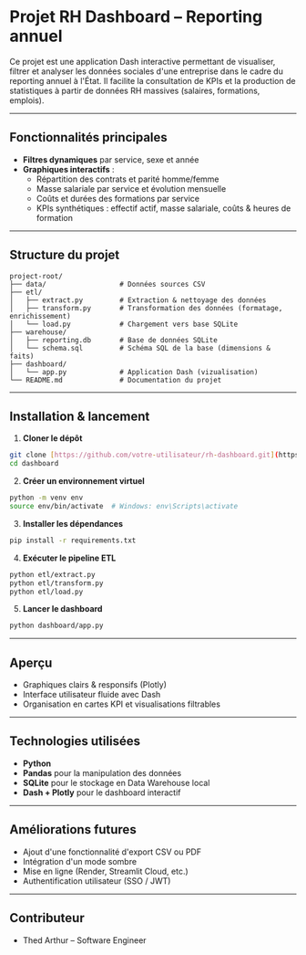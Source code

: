 # Projet RH Dashboard – Reporting annuel

Ce projet est une application Dash interactive permettant de visualiser, filtrer et analyser les données sociales d'une entreprise dans le cadre du reporting annuel à l'État. Il facilite la consultation de KPIs et la production de statistiques à partir de données RH massives (salaires, formations, emplois).

---

## Fonctionnalités principales

* **Filtres dynamiques** par service, sexe et année
* **Graphiques interactifs** :
  * Répartition des contrats et parité homme/femme
  * Masse salariale par service et évolution mensuelle
  * Coûts et durées des formations par service
  * KPIs synthétiques : effectif actif, masse salariale, coûts & heures de formation

---

## Structure du projet

```
project-root/
├── data/                  # Données sources CSV
├── etl/
│   ├── extract.py         # Extraction & nettoyage des données
│   ├── transform.py       # Transformation des données (formatage, enrichissement)
│   └── load.py            # Chargement vers base SQLite
├── warehouse/
│   ├── reporting.db       # Base de données SQLite
│   └── schema.sql         # Schéma SQL de la base (dimensions & faits)
├── dashboard/
│   └── app.py             # Application Dash (vizualisation)
└── README.md              # Documentation du projet
```

---

## Installation & lancement

1. **Cloner le dépôt**

```bash
git clone [https://github.com/votre-utilisateur/rh-dashboard.git](https://github.com/Thedtk24/BI-report.git)
cd dashboard
```

2. **Créer un environnement virtuel**

```bash
python -m venv env
source env/bin/activate  # Windows: env\Scripts\activate
```

3. **Installer les dépendances**

```bash
pip install -r requirements.txt
```

4. **Exécuter le pipeline ETL**

```bash
python etl/extract.py
python etl/transform.py
python etl/load.py
```

5. **Lancer le dashboard**

```bash
python dashboard/app.py
```

---

## Aperçu

* Graphiques clairs & responsifs (Plotly)
* Interface utilisateur fluide avec Dash
* Organisation en cartes KPI et visualisations filtrables

---

## Technologies utilisées

* **Python**
* **Pandas** pour la manipulation des données
* **SQLite** pour le stockage en Data Warehouse local
* **Dash + Plotly** pour le dashboard interactif

---

## Améliorations futures

* Ajout d'une fonctionnalité d'export CSV ou PDF
* Intégration d'un mode sombre
* Mise en ligne (Render, Streamlit Cloud, etc.)
* Authentification utilisateur (SSO / JWT)

---

## Contributeur

* Thed Arthur – Software Engineer
